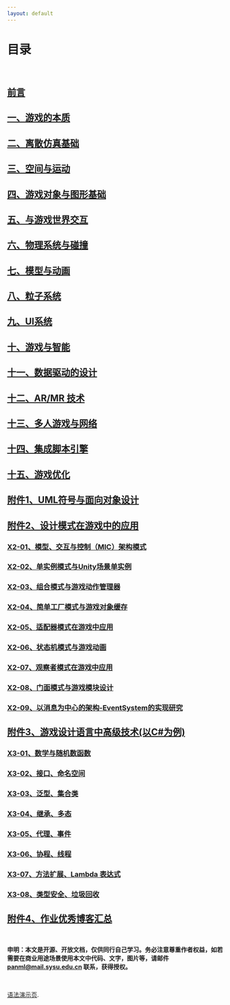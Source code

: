 ```yaml
---
layout: default
---
```


# [](#TOC)目录

&nbsp;&nbsp; 

## [前言](preface)
## [一、游戏的本质](01-nature-of-game)
## [二、离散仿真基础](02-dscrete-simulation-basic)
## [三、空间与运动](03-space-and-motion)
## [四、游戏对象与图形基础](04-gameobject-and-graphics)
## [五、与游戏世界交互](05-interaction-with-gameworld)
## [六、物理系统与碰撞](06-physics-and-collision)
## [七、模型与动画](07-model-and-animation)
## [八、粒子系统](08-particle-system)
## [九、UI系统](09-ui.md)
## [十、游戏与智能]()
## [十一、数据驱动的设计]()
## [十二、AR/MR 技术](12-AR-and-MR)
## [十三、多人游戏与网络](13-Multiplayer-and-Networking)
## [十四、集成脚本引擎]()
## [十五、游戏优化]()
## [附件1、UML符号与面向对象设计](x1-uml-notation)
## [附件2、设计模式在游戏中的应用]()
### [X2-01、模型、交互与控制（MIC）架构模式]()
### [X2-02、单实例模式与Unity场景单实例]()
### [X2-03、组合模式与游戏动作管理器]()
### [X2-04、简单工厂模式与游戏对象缓存]()
### [X2-05、适配器模式在游戏中应用]()
### [X2-06、状态机模式与游戏动画]()
### [X2-07、观察者模式在游戏中应用]()
### [X2-08、门面模式与游戏模块设计]()
### [X2-09、以消息为中心的架构-EventSystem的实现研究]()
## [附件3、游戏设计语言中高级技术(以C#为例)]()
### [X3-01、数学与随机数函数]()
### [X3-02、接口、命名空间]()
### [X3-03、泛型、集合类]()
### [X3-04、继承、多态]()
### [X3-05、代理、事件]()
### [X3-06、协程、线程]()
### [X3-07、方法扩展、Lambda 表达式](x3-07-method-extend-lambda)
### [X3-08、类型安全、垃圾回收]()
## [附件4、作业优秀博客汇总](x4-ex)


&nbsp; &nbsp;

**申明：本文是开源、开放文档，仅供同行自己学习。务必注意尊重作者权益，如若需要在商业用途场景使用本文中代码、文字，图片等，请邮件 panml@mail.sysu.edu.cn 联系，获得授权。**

&nbsp;

[语法演示页](demo).